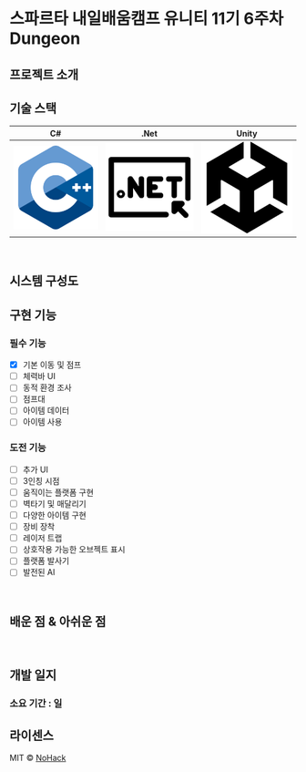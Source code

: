 # 스파르타 내일배움캠프 유니티 11기 6주차 Dungeon


## 프로젝트 소개

## 기술 스택

| C# | .Net | Unity |
| :--------: | :--------: | :--------: |
|   ![csharp]    |   ![dotnet]    |   ![unity]    |

<br>

## 시스템 구성도




## 구현 기능

### 필수 기능
- [x] 기본 이동 및 점프
- [ ] 체력바 UI
- [ ] 동적 환경 조사
- [ ] 점프대
- [ ] 아이템 데이터
- [ ] 아이템 사용

### 도전 기능
- [ ] 추가 UI
- [ ] 3인칭 시점
- [ ] 움직이는 플랫폼 구현
- [ ] 벽타기 및 매달리기
- [ ] 다양한 아이템 구현
- [ ] 장비 장착
- [ ] 레이저 트랩
- [ ] 상호작용 가능한 오브젝트 표시
- [ ] 플랫폼 발사기
- [ ] 발전된 AI

<br>

## 배운 점 & 아쉬운 점



<br>

## 개발 일지

### 소요 기간 : 일



## 라이센스

MIT &copy; [NoHack](mailto:lbjp114@gmail.com)

<!-- Stack Icon Refernces -->

[csharp]: /Images/Csharp.png
[dotnet]: /Images/Dotnet.png
[unity]: /Images/Unity.png



